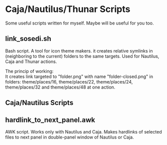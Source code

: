 # Caja/Nautilus/Thunar Scripts
Some useful scripts written for myself. Maybe will be useful for you too.

## link_sosedi.sh
Bash script. A tool for icon theme makers. it creates relative symlinks in (neighboring to the current) folders to the same targets. Used for Nautilus, Caja and Thunar actions.

The princip of working:<br>
It creates link targeted to "folder.png" with name "folder-closed.png" in folders: theme/places/16, theme/places/22, theme/places/24, theme/places/32 and theme/places/48 at one action.



## Caja/Nautilus Scripts

## hardlink_to_next_panel.awk

AWK script. Works only with Nautilus and Caja. Makes hardlinks of selected files to next panel in double-panel window of Nautilus or Caja.